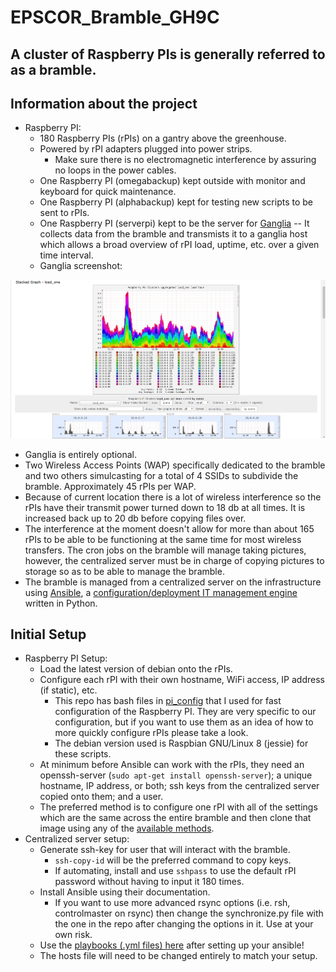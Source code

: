 EPSCOR_Bramble_GH9C
===================

## A cluster of Raspberry PIs is generally referred to as a bramble. ##

## Information about the project ##
  * Raspberry PI:
      * 180 Raspberry PIs (rPIs) on a gantry above the greenhouse.
      * Powered by rPI adapters plugged into power strips.
          * Make sure there is no electromagnetic interference by assuring no loops in the power cables.
      * One Raspberry PI (omegabackup) kept outside with monitor and keyboard for quick maintenance.
      * One Raspberry PI (alphabackup) kept for testing new scripts to be sent to rPIs.
      * One Raspberry PI (serverpi) kept to be the server for [Ganglia][] -- It collects data from the bramble and transmists it to a ganglia host which allows a broad overview of rPI load, uptime, etc. over a given time interval.
      * Ganglia screenshot:
      
![Screenshot of Ganglia][]

  * Ganglia is entirely optional.
  * Two Wireless Access Points (WAP) specifically dedicated to the bramble and two others simulcasting for a total of 4 SSIDs to subdivide the bramble. Approximately 45 rPIs per WAP.
  * Because of current location there is a lot of wireless interference so the rPIs have their transmit power turned down to 18 db at all times. It is increased back up to 20 db before copying files over.
  * The interference at the moment doesn't allow for more than about 165 rPIs to be able to be functioning at the same time for most wireless transfers. The cron jobs on the bramble will manage taking pictures, however, the centralized server must be in charge of copying pictures to storage so as to be able to manage the bramble.
  * The bramble is managed from a centralized server on the infrastructure using [Ansible][], a [configuration/deployment IT management engine][] written in Python.

## Initial Setup ##
  * Raspberry PI Setup:
      * Load the latest version of debian onto the rPIs.
      * Configure each rPI with their own hostname, WiFi access, IP address (if static), etc.
          * This repo has bash files in [pi_config](pi_config) that I used for fast configuration of the Raspberry PI. They are very specific to our configuration, but if you want to use them as an idea of how to more quickly configure rPIs please take a look.
          * The debian version used is Raspbian GNU/Linux 8 (jessie) for these scripts.
      * At minimum before Ansible can work with the rPIs, they need an openssh-server (`sudo apt-get install openssh-server`); a unique hostname, IP address, or both; ssh keys from the centralized server copied onto them; and a user.
      * The preferred method is to configure one rPI with all of the settings which are the same across the entire bramble and then clone that image using any of the [available methods][].
  * Centralized server setup:
      * Generate ssh-key for user that will interact with the bramble.
          * `ssh-copy-id` will be the preferred command to copy keys.
          * If automating, install and use `sshpass` to use the default rPI password without having to input it 180 times.
      * Install Ansible using their documentation.
          * If you want to use more advanced rsync options (i.e. rsh, controlmaster on rsync) then change the synchronize.py file with the one in the repo after changing the options in it. Use at your own risk.
      * Use the [playbooks (.yml files) here](playbooks) after setting up your ansible!
      * The hosts file will need to be changed entirely to match your setup.


[Screenshot of Ganglia]: screenshots/Ganglia-Screenshot.PNG "Ganglia Screen"
[Ganglia]: http://ganglia.info/ "Ganglia Homepage"
[Ansible]: https://www.ansible.com/ "Ansible Homepage"
[configuration/deployment IT management engine]: https://en.wikipedia.org/wiki/Ansible_(software) "Wikipedia on Ansible"
[available methods]: http://www.htpcguides.com/easy-resize-and-back-up-raspberry-pi-sd-card-with-ubuntu/


